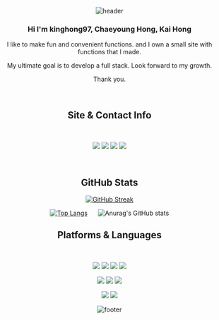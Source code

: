<div align=center>
  
  ![header](https://capsule-render.vercel.app/api?type=waving&color=auto&height=250&section=header&text=welcome&fontSize=90&fontAlignY=43)
  
  <p>
 <h3> Hi I'm kinghong97, Chaeyoung Hong, Kai Hong</h3> 
     
  I like to make fun and convenient functions. and I own a small site with functions that I made.<br/>
     
  My ultimate goal is to develop a full stack. Look forward to my growth.<br/>
 
  Thank you.<br/>
</p>
  <br/>
  
   ## Site & Contact Info
  
  <br/>
  <p>
        <a href="https://www.kungtool.com/" target="_blank"><img src="https://img.shields.io/badge/-%23_kungtool-orange?style=flat-square&logoColor=white"/></a>
    <a href="https://velog.io/@kinghong97" target="_blank"><img src="https://img.shields.io/badge/blog-blueviolet?&style=flat-square&logo=blogger&logoColor=white"/></a>
      <a href="https://www.linkedin.com/in/chaeyoung-hong-41b0b622b/" target="_blank"><img src="https://img.shields.io/badge/linked_in-0A66C2?style=flat-square&logo=Linkedin&logoColor=white"/></a>
    <a href="mailto:gladay014@gmail.com" target="_blank"><img src="https://img.shields.io/badge/gmail-EA4335?style=flat-square&logo=Gmail&logoColor=white"/></a>

</p>
<br/>

 ## GitHub Stats

[![GitHub Streak](https://github-readme-streak-stats.herokuapp.com?user=kinghong97&theme=flag-india&hide_border=true&date_format=%5BY.%5Dn.j&stroke=DDDDDD00&currStreakLabel=FF8F1D&currStreakNum=519E30&fire=FF8F1D&ring=FF8F1D)](https://git.io/streak-stats)
  
  
  [![Top Langs](https://github-readme-stats.vercel.app/api/top-langs/?username=kinghong97&langs_count=10&hide=jupyter%20notebook,shell,batchfile&title_color=ff8f1d&text_color=5ba43c&layout=compact&hide_border=true&card_width=235)](https://github.com/anuraghazra/github-readme-stats)&nbsp;&nbsp;&nbsp;&nbsp;&nbsp;&nbsp;![Anurag's GitHub stats](https://github-readme-stats.vercel.app/api?username=kinghong97&hide=commits&show_icons=true&icon_color=ff8f1d&theme=flag-india&hide_border=true&hide_title=true&hide_rank=true)


  
  ## Platforms & Languages
  
  <br/>
<p>
  
  <img src="https://img.shields.io/badge/html5-E34F26?style=for-the-badge&logo=html5&logoColor=white">
  <img src="https://img.shields.io/badge/css-1572B6?style=for-the-badge&logo=css3&logoColor=white">
  <img src="https://img.shields.io/badge/javascript-F7DF1E?style=for-the-badge&logo=javascript&logoColor=black">
  <img src="https://img.shields.io/badge/jquery-0769AD?style=for-the-badge&logo=jquery&logoColor=white">
</p>
  <p>
  <img src="https://img.shields.io/badge/python-3776AB?style=for-the-badge&logo=python&logoColor=white">
    <img src="https://img.shields.io/badge/django-092E20?style=for-the-badge&logo=django&logoColor=white">
  <img src="https://img.shields.io/badge/flask-000000?style=for-the-badge&logo=flask&logoColor=white">
</p>
<p>
  <img src="https://img.shields.io/badge/github-181717?style=for-the-badge&logo=github&logoColor=white">
  <img src="https://img.shields.io/badge/git-F05032?style=for-the-badge&logo=git&logoColor=white">
</p>

![footer](https://capsule-render.vercel.app/api?type=waving&color=auto&height=250&section=footer)

</div>


